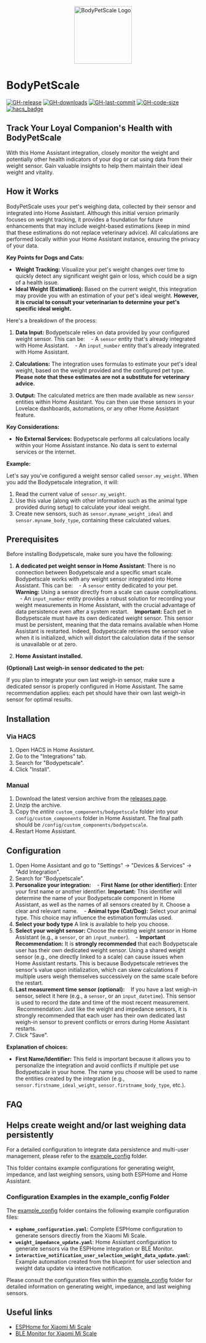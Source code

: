 <p align="center">
  <img src="https://raw.githubusercontent.com/dckiller51/bodypetscale/main/logo/Logo%20BodyPetScale.png" alt="BodyPetScale Logo" width="150">
</p>

# BodyPetScale

[![GH-release](https://img.shields.io/github/v/release/dckiller51/bodypetscale.svg?style=flat-square)](https://github.com/dckiller51/bodypetscale/releases)
[![GH-downloads](https://img.shields.io/github/downloads/dckiller51/bodypetscale/total?style=flat-square)](https://github.com/dckiller51/bodypetscale/releases)
[![GH-last-commit](https://img.shields.io/github/last-commit/dckiller51/bodypetscale.svg?style=flat-square)](https://github.com/dckiller51/bodypetscale/commits/main)
[![GH-code-size](https://img.shields.io/github/languages/code-size/dckiller51/bodypetscale.svg?color=red&style=flat-square)](https://github.com/dckiller51/bodypetscale)
[![hacs_badge](https://img.shields.io/badge/HACS-Default-orange.svg?style=flat-square)](https://github.com/hacs)

## Track Your Loyal Companion's Health with BodyPetScale

With this Home Assistant integration, closely monitor the weight and potentially other health indicators of your dog or cat using data from their weight sensor. Gain valuable insights to help them maintain their ideal weight and vitality.

## How it Works

BodyPetScale uses your pet's weighing data, collected by their sensor and integrated into Home Assistant. Although this initial version primarily focuses on weight tracking, it provides a foundation for future enhancements that may include weight-based estimations (keep in mind that these estimations do not replace veterinary advice). All calculations are performed locally within your Home Assistant instance, ensuring the privacy of your data.

**Key Points for Dogs and Cats:**

* **Weight Tracking:** Visualize your pet's weight changes over time to quickly detect any significant weight gain or loss, which could be a sign of a health issue.
* **Ideal Weight (Estimation):** Based on the current weight, this integration may provide you with an estimation of your pet's ideal weight. **However, it is crucial to consult your veterinarian to determine your pet's specific ideal weight.**

Here's a breakdown of the process:

1. **Data Input:** Bodypetscale relies on data provided by your configured weight sensor. This can be:
   - A `sensor` entity that's already integrated with Home Assistant.
   - An `input_number` entity that's already integrated with Home Assistant.

2. **Calculations:** The integration uses formulas to estimate your pet's ideal weight, based on the weight provided and the configured pet type. **Please note that these estimates are not a substitute for veterinary advice.**

3. **Output:** The calculated metrics are then made available as new `sensor` entities within Home Assistant. You can then use these sensors in your Lovelace dashboards, automations, or any other Home Assistant feature.

**Key Considerations:**

* **No External Services:** Bodypetscale performs all calculations locally within your Home Assistant instance. No data is sent to external services or the internet.

**Example:**

Let's say you've configured a weight sensor called `sensor.my_weight`. When you add the Bodypetscale integration, it will:

1. Read the current value of `sensor.my_weight`.
2. Use this value (along with other information such as the animal type provided during setup) to calculate your ideal weight.
3. Create new sensors, such as `sensor.myname_weight_ideal` and `sensor.myname_body_type`, containing these calculated values.

## Prerequisites

Before installing Bodypetscale, make sure you have the following:

1. **A dedicated pet weight sensor in Home Assistant**: There is no connection between Bodypetscale and a specific smart scale. Bodypetscale works with any weight sensor integrated into Home Assistant. This can be:
   - A `sensor` entity dedicated to your pet. **Warning:** Using a sensor directly from a scale can cause complications.
   - An `input_number` entity provides a robust solution for recording your weight measurements in Home Assistant, with the crucial advantage of data persistence even after a system restart.
   **Important:** Each pet in Bodypetscale must have its own dedicated weight sensor. This sensor must be persistent, meaning that the data remains available when Home Assistant is restarted. Indeed, Bodypetscale retrieves the sensor value when it is initialized, which will distort the calculation data if the sensor is unavailable or at zero.

2. **Home Assistant installed.**

**(Optional) Last weigh-in sensor dedicated to the pet:**

If you plan to integrate your own last weigh-in sensor, make sure a dedicated sensor is properly configured in Home Assistant. The same recommendation applies: each pet should have their own last weigh-in sensor for optimal results.

## Installation

### Via HACS

1. Open HACS in Home Assistant.
2. Go to the "Integrations" tab.
3. Search for "Bodypetscale".
4. Click "Install".

### Manual

1. Download the latest version archive from the [releases page](https://github.com/dckiller51/bodypetscale/releases).
2. Unzip the archive.
3. Copy the _entire_ `custom_components/bodypetscale` folder into your `config/custom_components` folder in Home Assistant. The final path should be `/config/custom_components/bodypetscale`.
4. Restart Home Assistant.

## Configuration

1. Open Home Assistant and go to "Settings" -> "Devices & Services" -> "Add Integration".
2. Search for "Bodypetscale".
3. **Personalize your integration:**
   - **First Name (or other identifier):** Enter your first name or another identifier. **Important:** This identifier will determine the name of your Bodypetscale component in Home Assistant, as well as the names of all sensors created by it. Choose a clear and relevant name.
   - **Animal type (Cat/Dog):** Select your animal type. This choice may influence the estimation formulas used.
4. **Select your body type** A link is available to help you choose.
5. **Select your weight sensor:** Choose the existing weight sensor in Home Assistant (e.g., a `sensor`, or an `input_number`).
   - **Important Recommendation:** It is **strongly recommended** that each Bodypetscale user has their own dedicated weight sensor. Using a shared weight sensor (e.g., one directly linked to a scale) can cause issues when Home Assistant restarts. This is because Bodypetscale retrieves the sensor's value upon initialization, which can skew calculations if multiple users weigh themselves successively on the same scale before the restart.
6. **Last measurement time sensor (optional):**
   If you have a last weigh-in sensor, select it here (e.g., a `sensor`, or an `input_datetime`). This sensor is used to record the date and time of the most recent measurement.
   Recommendation: Just like the weight and impedance sensors, it is strongly recommended that each user has their own dedicated last weigh-in sensor to prevent conflicts or errors during Home Assistant restarts.
7. Click "Save".

**Explanation of choices:**

* **First Name/Identifier:** This field is important because it allows you to personalize the integration and avoid conflicts if multiple pet use Bodypetscale in your home. The name you choose will be used to name the entities created by the integration (e.g., `sensor.firstname_ideal_weight`, `sensor.firstname_body_type`, etc.).

## FAQ

## Helps create weight and/or last weighing data persistently

For a detailed configuration to integrate data persistence and multi-user management, please refer to the [example_config](example_config/) folder.

This folder contains example configurations for generating weight, impedance, and last weighing sensors, using both ESPHome and Home Assistant.

### Configuration Examples in the example_config Folder

The [example_config](example_config/) folder contains the following example configuration files:

* **`esphome_configuration.yaml`**: Complete ESPHome configuration to generate sensors directly from the Xiaomi Mi Scale.
* **`weight_impedance_update.yaml`**: Home Assistant configuration to generate sensors via the ESPHome integration or BLE Monitor.
* **`interactive_notification_user_selection_weight_data_update.yaml`**: Example automation created from the blueprint for user selection and weight data update via interactive notification.

Please consult the configuration files within the [example_config](example_config/) folder for detailed information on generating weight, impedance, and last weighing sensors.

## Useful links

* [ESPHome for Xiaomi Mi Scale](https://esphome.io/components/sensor/xiaomi_miscale.html)
* [BLE Monitor for Xiaomi Mi Scale](https://github.com/custom-components/ble_monitor)
